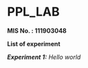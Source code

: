 # PPL_LAB

<b> MIS No. : 111903048   </b>

<b> List of experiment   </b>

<b><i> Experiment  1:</b> Hello world </i>

